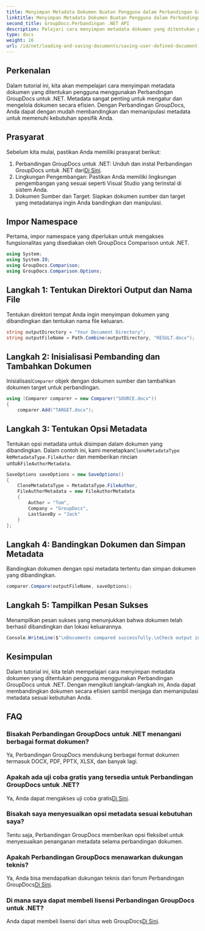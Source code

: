 ```yaml
---
title: Menyimpan Metadata Dokumen Buatan Pengguna dalam Perbandingan GroupDocs untuk .NET
linktitle: Menyimpan Metadata Dokumen Buatan Pengguna dalam Perbandingan GroupDocs untuk .NET
second_title: GroupDocs.Perbandingan .NET API
description: Pelajari cara menyimpan metadata dokumen yang ditentukan pengguna menggunakan Perbandingan GroupDocs untuk .NET. Bandingkan dan manipulasi metadata dengan mudah menggunakan petunjuk langkah demi langkah.
type: docs
weight: 16
url: /id/net/loading-and-saving-documents/saving-user-defined-document-metadata/
---
```

## Perkenalan
Dalam tutorial ini, kita akan mempelajari cara menyimpan metadata dokumen yang ditentukan pengguna menggunakan Perbandingan GroupDocs untuk .NET. Metadata sangat penting untuk mengatur dan mengelola dokumen secara efisien. Dengan Perbandingan GroupDocs, Anda dapat dengan mudah membandingkan dan memanipulasi metadata untuk memenuhi kebutuhan spesifik Anda.
## Prasyarat
Sebelum kita mulai, pastikan Anda memiliki prasyarat berikut:
1.  Perbandingan GroupDocs untuk .NET: Unduh dan instal Perbandingan GroupDocs untuk .NET dari[Di Sini](https://releases.groupdocs.com/comparison/net/).
2. Lingkungan Pengembangan: Pastikan Anda memiliki lingkungan pengembangan yang sesuai seperti Visual Studio yang terinstal di sistem Anda.
3. Dokumen Sumber dan Target: Siapkan dokumen sumber dan target yang metadatanya ingin Anda bandingkan dan manipulasi.

## Impor Namespace
Pertama, impor namespace yang diperlukan untuk mengakses fungsionalitas yang disediakan oleh GroupDocs Comparison untuk .NET.
```csharp
using System;
using System.IO;
using GroupDocs.Comparison;
using GroupDocs.Comparison.Options;
```
## Langkah 1: Tentukan Direktori Output dan Nama File
Tentukan direktori tempat Anda ingin menyimpan dokumen yang dibandingkan dan tentukan nama file keluaran.
```csharp
string outputDirectory = "Your Document Directory";
string outputFileName = Path.Combine(outputDirectory, "RESULT.docx");
```
## Langkah 2: Inisialisasi Pembanding dan Tambahkan Dokumen
 Inisialisasi`Comparer` objek dengan dokumen sumber dan tambahkan dokumen target untuk perbandingan.
```csharp
using (Comparer comparer = new Comparer("SOURCE.docx"))
{
    comparer.Add("TARGET.docx");
```
## Langkah 3: Tentukan Opsi Metadata
 Tentukan opsi metadata untuk disimpan dalam dokumen yang dibandingkan. Dalam contoh ini, kami menetapkan`CloneMetadataType` ke`MetadataType.FileAuthor` dan memberikan rincian untuk`FileAuthorMetadata`.
```csharp
SaveOptions saveOptions = new SaveOptions()
{
    CloneMetadataType = MetadataType.FileAuthor,
    FileAuthorMetadata = new FileAuthorMetadata
    {
        Author = "Tom",
        Company = "GroupDocs",
        LastSaveBy = "Jack"
    }
};
```
## Langkah 4: Bandingkan Dokumen dan Simpan Metadata
Bandingkan dokumen dengan opsi metadata tertentu dan simpan dokumen yang dibandingkan.
```csharp
comparer.Compare(outputFileName, saveOptions);
```
## Langkah 5: Tampilkan Pesan Sukses
Menampilkan pesan sukses yang menunjukkan bahwa dokumen telah berhasil dibandingkan dan lokasi keluarannya.
```csharp
Console.WriteLine($"\nDocuments compared successfully.\nCheck output in {outputDirectory}.");
```

## Kesimpulan
Dalam tutorial ini, kita telah mempelajari cara menyimpan metadata dokumen yang ditentukan pengguna menggunakan Perbandingan GroupDocs untuk .NET. Dengan mengikuti langkah-langkah ini, Anda dapat membandingkan dokumen secara efisien sambil menjaga dan memanipulasi metadata sesuai kebutuhan Anda.
## FAQ
### Bisakah Perbandingan GroupDocs untuk .NET menangani berbagai format dokumen?
Ya, Perbandingan GroupDocs mendukung berbagai format dokumen termasuk DOCX, PDF, PPTX, XLSX, dan banyak lagi.
### Apakah ada uji coba gratis yang tersedia untuk Perbandingan GroupDocs untuk .NET?
 Ya, Anda dapat mengakses uji coba gratis[Di Sini](https://releases.groupdocs.com/).
### Bisakah saya menyesuaikan opsi metadata sesuai kebutuhan saya?
Tentu saja, Perbandingan GroupDocs memberikan opsi fleksibel untuk menyesuaikan penanganan metadata selama perbandingan dokumen.
### Apakah Perbandingan GroupDocs menawarkan dukungan teknis?
Ya, Anda bisa mendapatkan dukungan teknis dari forum Perbandingan GroupDocs[Di Sini](https://forum.groupdocs.com/c/comparison/12).
### Di mana saya dapat membeli lisensi Perbandingan GroupDocs untuk .NET?
 Anda dapat membeli lisensi dari situs web GroupDocs[Di Sini](https://purchase.groupdocs.com/buy).
